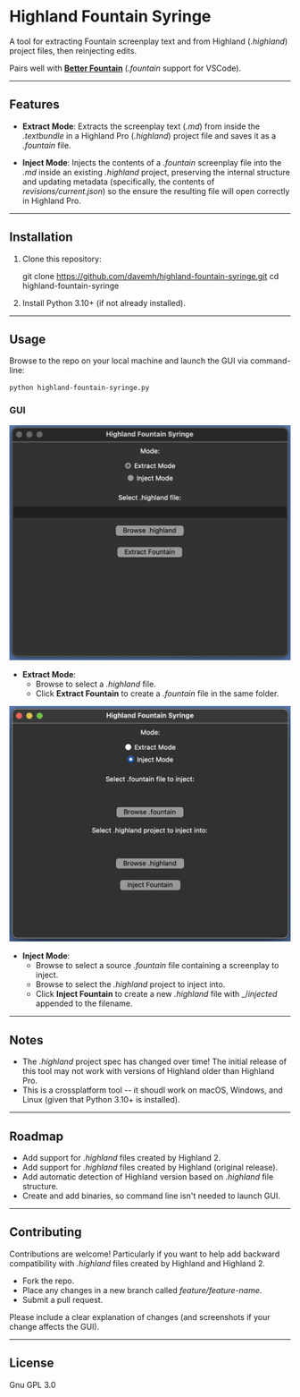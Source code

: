 # Highland Fountain Syringe

A tool for extracting Fountain screenplay text and from Highland (_.highland_) project files, then reinjecting edits.

Pairs well with **[Better Fountain](https://github.com/piersdeseilligny/betterfountain)** (_.fountain_ support for VSCode).

---

## Features

- **Extract Mode**:
  Extracts the screenplay text (_.md_) from inside the _.textbundle_ in a Highland Pro (_.highland_) project file and saves it as a _.fountain_ file.

- **Inject Mode**:
  Injects the contents of a  _.fountain_ screenplay file into the _.md_ inside an existing _.highland_ project, preserving the internal structure and updating metadata (specifically, the contents of _revisions/current.json_) so the ensure the resulting file will open correctly in Highland Pro.

---

## Installation

1. Clone this repository:

    git clone https://github.com/davemh/highland-fountain-syringe.git
    cd highland-fountain-syringe

2. Install Python 3.10+ (if not already installed).

---

## Usage

Browse to the repo on your local machine and launch the GUI via command-line:

    python highland-fountain-syringe.py

### GUI

![Extract Mode GUI](docs/gui_screenshot_extract-mode.png)
- **Extract Mode**:
  - Browse to select a _.highland_ file.
  - Click **Extract Fountain** to create a _.fountain_ file in the same folder.

![Inject Mode GUI](docs/gui_screenshot_inject-mode.png)
- **Inject Mode**:
  - Browse to select a source _.fountain_ file containing a screenplay to inject.
  - Browse to select the _.highland_ project to inject into.
  - Click **Inject Fountain** to create a new _.highland_ file with _/_injected_ appended to the filename.

---

## Notes

- The _.highland_ project spec has changed over time! The initial release of this tool may not work with versions of Highland older than Highland Pro.
- This is a crossplatform tool -- it shoudl work on macOS, Windows, and Linux (given that Python 3.10+ is installed).

---

## Roadmap

- Add support for _.highland_ files created by Highland 2.
- Add support for _.highland_ files created by Highland (original release).
- Add automatic detection of Highland version based on _.highland_ file structure.
- Create and add binaries, so command line isn't needed to launch GUI.

---

## Contributing

Contributions are welcome! Particularly if you want to help add backward compatibility with _.highland_ files created by Highland and Highland 2.

- Fork the repo.
- Place any changes in a new branch called _feature/feature-name_.
- Submit a pull request.

Please include a clear explanation of changes (and screenshots if your change affects the GUI).

---

## License

Gnu GPL 3.0
